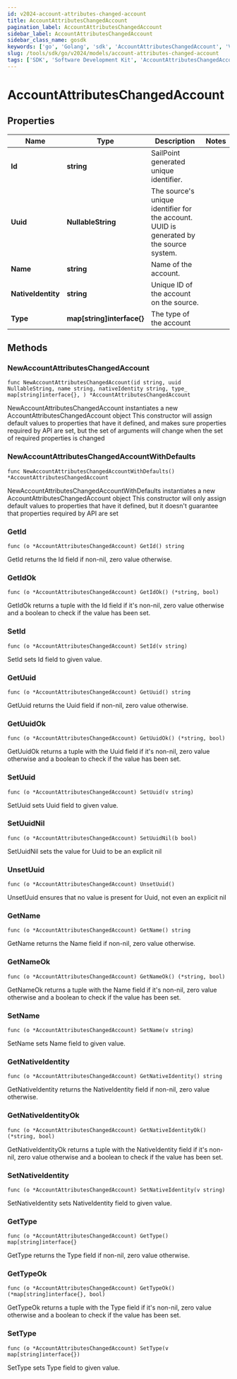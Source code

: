 ```yaml
---
id: v2024-account-attributes-changed-account
title: AccountAttributesChangedAccount
pagination_label: AccountAttributesChangedAccount
sidebar_label: AccountAttributesChangedAccount
sidebar_class_name: gosdk
keywords: ['go', 'Golang', 'sdk', 'AccountAttributesChangedAccount', 'V2024AccountAttributesChangedAccount'] 
slug: /tools/sdk/go/v2024/models/account-attributes-changed-account
tags: ['SDK', 'Software Development Kit', 'AccountAttributesChangedAccount', 'V2024AccountAttributesChangedAccount']
---
```


# AccountAttributesChangedAccount

## Properties

Name | Type | Description | Notes
------------ | ------------- | ------------- | -------------
**Id** | **string** | SailPoint generated unique identifier. | 
**Uuid** | **NullableString** | The source's unique identifier for the account. UUID is generated by the source system. | 
**Name** | **string** | Name of the account. | 
**NativeIdentity** | **string** | Unique ID of the account on the source. | 
**Type** | **map[string]interface{}** | The type of the account | 

## Methods

### NewAccountAttributesChangedAccount

`func NewAccountAttributesChangedAccount(id string, uuid NullableString, name string, nativeIdentity string, type_ map[string]interface{}, ) *AccountAttributesChangedAccount`

NewAccountAttributesChangedAccount instantiates a new AccountAttributesChangedAccount object
This constructor will assign default values to properties that have it defined,
and makes sure properties required by API are set, but the set of arguments
will change when the set of required properties is changed

### NewAccountAttributesChangedAccountWithDefaults

`func NewAccountAttributesChangedAccountWithDefaults() *AccountAttributesChangedAccount`

NewAccountAttributesChangedAccountWithDefaults instantiates a new AccountAttributesChangedAccount object
This constructor will only assign default values to properties that have it defined,
but it doesn't guarantee that properties required by API are set

### GetId

`func (o *AccountAttributesChangedAccount) GetId() string`

GetId returns the Id field if non-nil, zero value otherwise.

### GetIdOk

`func (o *AccountAttributesChangedAccount) GetIdOk() (*string, bool)`

GetIdOk returns a tuple with the Id field if it's non-nil, zero value otherwise
and a boolean to check if the value has been set.

### SetId

`func (o *AccountAttributesChangedAccount) SetId(v string)`

SetId sets Id field to given value.


### GetUuid

`func (o *AccountAttributesChangedAccount) GetUuid() string`

GetUuid returns the Uuid field if non-nil, zero value otherwise.

### GetUuidOk

`func (o *AccountAttributesChangedAccount) GetUuidOk() (*string, bool)`

GetUuidOk returns a tuple with the Uuid field if it's non-nil, zero value otherwise
and a boolean to check if the value has been set.

### SetUuid

`func (o *AccountAttributesChangedAccount) SetUuid(v string)`

SetUuid sets Uuid field to given value.


### SetUuidNil

`func (o *AccountAttributesChangedAccount) SetUuidNil(b bool)`

 SetUuidNil sets the value for Uuid to be an explicit nil

### UnsetUuid
`func (o *AccountAttributesChangedAccount) UnsetUuid()`

UnsetUuid ensures that no value is present for Uuid, not even an explicit nil
### GetName

`func (o *AccountAttributesChangedAccount) GetName() string`

GetName returns the Name field if non-nil, zero value otherwise.

### GetNameOk

`func (o *AccountAttributesChangedAccount) GetNameOk() (*string, bool)`

GetNameOk returns a tuple with the Name field if it's non-nil, zero value otherwise
and a boolean to check if the value has been set.

### SetName

`func (o *AccountAttributesChangedAccount) SetName(v string)`

SetName sets Name field to given value.


### GetNativeIdentity

`func (o *AccountAttributesChangedAccount) GetNativeIdentity() string`

GetNativeIdentity returns the NativeIdentity field if non-nil, zero value otherwise.

### GetNativeIdentityOk

`func (o *AccountAttributesChangedAccount) GetNativeIdentityOk() (*string, bool)`

GetNativeIdentityOk returns a tuple with the NativeIdentity field if it's non-nil, zero value otherwise
and a boolean to check if the value has been set.

### SetNativeIdentity

`func (o *AccountAttributesChangedAccount) SetNativeIdentity(v string)`

SetNativeIdentity sets NativeIdentity field to given value.


### GetType

`func (o *AccountAttributesChangedAccount) GetType() map[string]interface{}`

GetType returns the Type field if non-nil, zero value otherwise.

### GetTypeOk

`func (o *AccountAttributesChangedAccount) GetTypeOk() (*map[string]interface{}, bool)`

GetTypeOk returns a tuple with the Type field if it's non-nil, zero value otherwise
and a boolean to check if the value has been set.

### SetType

`func (o *AccountAttributesChangedAccount) SetType(v map[string]interface{})`

SetType sets Type field to given value.



